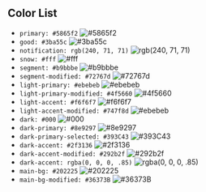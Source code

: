 ## Color List
* `primary: #5865f2` ![#5865f2](https://via.placeholder.com/15/5865f2/000000?text=+) 
* `good: #3ba55c` ![#3ba55c](https://via.placeholder.com/15/3ba55c/000000?text=+) 
* `notification: rgb(240, 71, 71)` ![rgb(240, 71, 71)](https://via.placeholder.com/15/f04747/000000?text=+) 
* `snow: #fff` ![#fff](https://via.placeholder.com/15/fff/000000?text=+) 
* `segment: #b9bbbe` ![#b9bbbe](https://via.placeholder.com/15/b9bbbe/000000?text=+) 
* `segment-modified: #72767d` ![#72767d](https://via.placeholder.com/15/72767d/000000?text=+) 
* `light-primary: #ebebeb` ![#ebebeb](https://via.placeholder.com/15/ebebeb/000000?text=+) 
* `light-primary-modified: #4f5660` ![#4f5660](https://via.placeholder.com/15/4f5660/000000?text=+) 
* `light-accent: #f6f6f7` ![#f6f6f7](https://via.placeholder.com/15/f6f6f7/000000?text=+) 
* `light-accent-modified: #747f8d` ![#ebebeb](https://via.placeholder.com/15/747f8d/000000?text=+) 
* `dark: #000` ![#000](https://via.placeholder.com/15/000/000000?text=+) 
* `dark-primary: #8e9297` ![#8e9297](https://via.placeholder.com/15/8e9297/000000?text=+) 
* `dark-primary-selected: #393C43` ![#393C43](https://via.placeholder.com/15/8e9297/393C43?text=+) 
* `dark-accent: #2f3136` ![#2f3136](https://via.placeholder.com/15/2f3136/393C43?text=+) 
* `dark-accent-modified: #292b2f` ![#292b2f](https://via.placeholder.com/15/292b2f/393C43?text=+) 
* `dark-accent: rgba(0, 0, 0, .85)` ![rgba(0, 0, 0, .85)](https://via.placeholder.com/15/262626/000000?text=+) 
* `main-bg: #202225` ![#202225](https://via.placeholder.com/15/202225/000000?text=+) 
* `main-bg-modified: #36373B` ![#36373B](https://via.placeholder.com/15/36373B/000000?text=+) 
